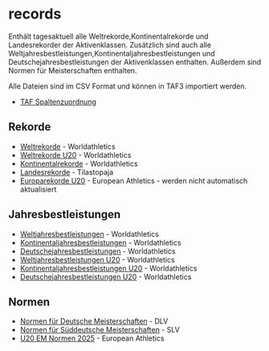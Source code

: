 # records

Enthält tagesaktuell alle Weltrekorde,Kontinentalrekorde und Landesrekorder der Aktivenklassen. Zusätzlich sind auch alle Weltjahresbestleistungen,Kontinentaljahresbestleistungen und Deutschejahresbestleistungen der Aktivenklassen enthalten. Außerdem sind Normen für Meisterschaften enthalten.

Alle Dateien sind im CSV Format und können in TAF3 importiert werden.

- [TAF Spaltenzuordnung](taf_mapping.rim)

## Rekorde

- [Weltrekorde](records/world.csv) - Worldathletics
- [Weltrekorde U20](records/world-u20.csv) - Worldathletics
- [Kontinentalrekorde](records/area.csv) - Worldathletics
- [Landesrekorde](records/national.csv) - Tilastopaja
- [Europarekorde U20](records/european-u20/) - European Athletics - werden nicht automatisch aktualisiert
  
## Jahresbestleistungen

- [Weltjahresbestleistungen](leads/senior/world.csv) - Worldathletics
- [Kontinentaljahresbestleistungen](leads/senior/area.csv) - Worldathletics
- [Deutschejahresbestleistungen](leads/senior/germany.csv) - Worldathletics
- [Weltjahresbestleistungen U20](leads/u20/world.csv) - Worldathletics
- [Kontinentaljahresbestleistungen U20](leads/u20/area.csv) - Worldathletics 
- [Deutschejahresbestleistungen U20](leads/u20/germany.csv) - Worldathletics

## Normen

- [Normen für Deutsche Meisterschaften](limits) - DLV
- [Normen für Süddeutsche Meisterschaften](limits) - SLV
- [U20 EM Normen 2025](limits/2025/em-u20.csv) - European Athletics
